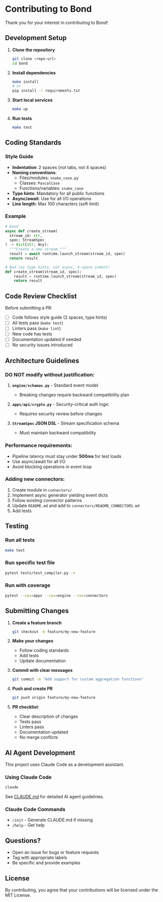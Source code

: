 # Contributing to Bond

Thank you for your interest in contributing to Bond!

## Development Setup

1. **Clone the repository**
   ```bash
   git clone <repo-url>
   cd bond
   ```

2. **Install dependencies**
   ```bash
   make install
   # or
   pip install -r requirements.txt
   ```

3. **Start local services**
   ```bash
   make up
   ```

4. **Run tests**
   ```bash
   make test
   ```

## Coding Standards

### Style Guide

- **Indentation**: 2 spaces (not tabs, not 4 spaces)
- **Naming conventions**:
  - Files/modules: `snake_case.py`
  - Classes: `PascalCase`
  - Functions/variables: `snake_case`
- **Type hints**: Mandatory for all public functions
- **Async/await**: Use for all I/O operations
- **Line length**: Max 100 characters (soft limit)

### Example

```python
# Good
async def create_stream(
  stream_id: str,
  spec: StreamSpec
) -> dict[str, Any]:
  """Create a new stream."""
  result = await runtime.launch_stream(stream_id, spec)
  return result

# Bad (no type hints, not async, 4-space indent)
def create_stream(stream_id, spec):
    result = runtime.launch_stream(stream_id, spec)
    return result
```

## Code Review Checklist

Before submitting a PR:

- [ ] Code follows style guide (2 spaces, type hints)
- [ ] All tests pass (`make test`)
- [ ] Linters pass (`make lint`)
- [ ] New code has tests
- [ ] Documentation updated if needed
- [ ] No security issues introduced

## Architecture Guidelines

### DO NOT modify without justification:

1. **`engine/schemas.py`** - Standard event model
   - Breaking changes require backward compatibility plan

2. **`apps/api/crypto.py`** - Security-critical auth logic
   - Requires security review before changes

3. **`StreamSpec` JSON DSL** - Stream specification schema
   - Must maintain backward compatibility

### Performance requirements:

- Pipeline latency must stay under **500ms** for test loads
- Use async/await for all I/O
- Avoid blocking operations in event loop

### Adding new connectors:

1. Create module in `connectors/`
2. Implement async generator yielding event dicts
3. Follow existing connector patterns
4. Update `README.md` and add to `connectors/README_CONNECTORS.md`
5. Add tests

## Testing

### Run all tests
```bash
make test
```

### Run specific test file
```bash
pytest tests/test_compiler.py -v
```

### Run with coverage
```bash
pytest --cov=apps --cov=engine --cov=connectors
```

## Submitting Changes

1. **Create a feature branch**
   ```bash
   git checkout -b feature/my-new-feature
   ```

2. **Make your changes**
   - Follow coding standards
   - Add tests
   - Update documentation

3. **Commit with clear messages**
   ```bash
   git commit -m "Add support for custom aggregation functions"
   ```

4. **Push and create PR**
   ```bash
   git push origin feature/my-new-feature
   ```

5. **PR checklist**:
   - Clear description of changes
   - Tests pass
   - Linters pass
   - Documentation updated
   - No merge conflicts

## AI Agent Development

This project uses Claude Code as a development assistant.

### Using Claude Code

```bash
claude
```

See [CLAUDE.md](CLAUDE.md) for detailed AI agent guidelines.

### Claude Code Commands

- `/init` - Generate CLAUDE.md if missing
- `/help` - Get help

## Questions?

- Open an issue for bugs or feature requests
- Tag with appropriate labels
- Be specific and provide examples

## License

By contributing, you agree that your contributions will be licensed under the MIT License.
